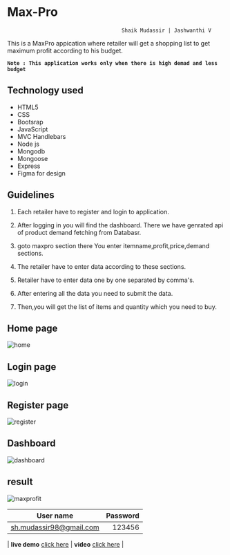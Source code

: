 # Max-Pro
                                         Shaik Mudassir | Jashwanthi V
This is a MaxPro appication where retailer will get a shopping list to get maximum profit according to his budget.

**`Note : This application works only when there is high demad and less budget`**

## Technology used
+ HTML5
+ CSS
+ Bootsrap
+ JavaScript
+ MVC Handlebars
+ Node js
+ Mongodb 
+ Mongoose 
+ Express
+ Figma for design
## Guidelines

1. Each retailer have to register and login to application.

2. After logging in you will find the dashboard. 
   There we have genrated api of product demand fetching from Databasr.

3. goto maxpro section there You enter itemname,profit,price,demand sections.

4. The retailer have to enter data according to these sections.

5. Retailer have to enter data one by one separated by comma's.

6. After entering all the data you need to submit the data.

7. Then,you will get the list of items and quantity which you need to buy.



## Home page
![home](images/home.png)

## Login page
![login](images/login.png)

## Register page
![register](images/register.png)

## Dashboard
![dashboard](images/dashboard.png)

## result
![maxprofit](images/maxprofit.png)


| User name                | Password |
| ------------------------ | --------:|
| sh.mudassir98@gmail.com  | 123456   |


| **live demo** [click here](http://maxprov1.herokuapp.com/) | **video** [click here](https://youtu.be/eSi3MGR1d8c) |
